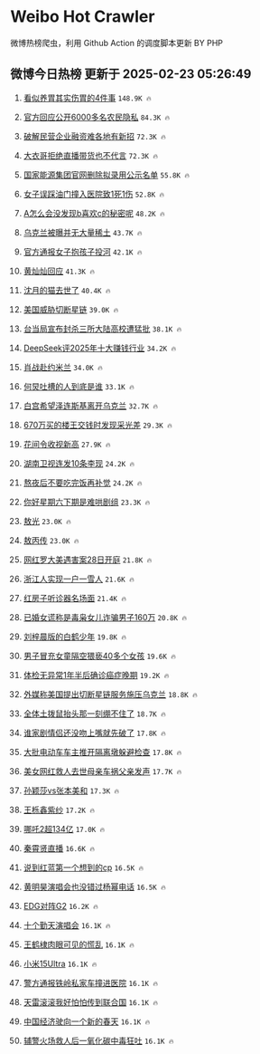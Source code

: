 # Weibo Hot Crawler 



微博热榜爬虫，利用 Github Action 的调度脚本更新 BY PHP 


## 微博今日热榜 更新于 2025-02-23 05:26:49 
1. [看似养胃其实伤胃的4件事](https://s.weibo.com/weibo?q=%23%E7%9C%8B%E4%BC%BC%E5%85%BB%E8%83%83%E5%85%B6%E5%AE%9E%E4%BC%A4%E8%83%83%E7%9A%844%E4%BB%B6%E4%BA%8B%23&t=31&band_rank=1&Refer=top) `148.9K 🔥` 

1. [官方回应公开6000多名农民隐私](https://s.weibo.com/weibo?q=%23%E5%AE%98%E6%96%B9%E5%9B%9E%E5%BA%94%E5%85%AC%E5%BC%806000%E5%A4%9A%E5%90%8D%E5%86%9C%E6%B0%91%E9%9A%90%E7%A7%81%23&t=31&band_rank=2&Refer=top) `84.3K 🔥` 

1. [破解民营企业融资难各地有新招](https://s.weibo.com/weibo?q=%23%E7%A0%B4%E8%A7%A3%E6%B0%91%E8%90%A5%E4%BC%81%E4%B8%9A%E8%9E%8D%E8%B5%84%E9%9A%BE%E5%90%84%E5%9C%B0%E6%9C%89%E6%96%B0%E6%8B%9B%23&t=31&band_rank=3&Refer=top) `72.3K 🔥` 

1. [大衣哥拒绝直播带货也不代言](https://s.weibo.com/weibo?q=%23%E5%A4%A7%E8%A1%A3%E5%93%A5%E6%8B%92%E7%BB%9D%E7%9B%B4%E6%92%AD%E5%B8%A6%E8%B4%A7%E4%B9%9F%E4%B8%8D%E4%BB%A3%E8%A8%80%23&t=31&band_rank=4&Refer=top) `72.3K 🔥` 

1. [国家能源集团官网删除拟录用公示名单](https://s.weibo.com/weibo?q=%23%E5%9B%BD%E5%AE%B6%E8%83%BD%E6%BA%90%E9%9B%86%E5%9B%A2%E5%AE%98%E7%BD%91%E5%88%A0%E9%99%A4%E6%8B%9F%E5%BD%95%E7%94%A8%E5%85%AC%E7%A4%BA%E5%90%8D%E5%8D%95%23&t=31&band_rank=5&Refer=top) `55.8K 🔥` 

1. [女子误踩油门撞入医院致1死1伤](https://s.weibo.com/weibo?q=%23%E5%A5%B3%E5%AD%90%E8%AF%AF%E8%B8%A9%E6%B2%B9%E9%97%A8%E6%92%9E%E5%85%A5%E5%8C%BB%E9%99%A2%E8%87%B41%E6%AD%BB1%E4%BC%A4%23&t=31&band_rank=6&Refer=top) `52.8K 🔥` 

1. [A怎么会没发现b喜欢c的秘密呢](https://s.weibo.com/weibo?q=%23A%E6%80%8E%E4%B9%88%E4%BC%9A%E6%B2%A1%E5%8F%91%E7%8E%B0b%E5%96%9C%E6%AC%A2c%E7%9A%84%E7%A7%98%E5%AF%86%E5%91%A2%23&t=31&band_rank=7&Refer=top) `48.2K 🔥` 

1. [乌克兰被曝并无大量稀土](https://s.weibo.com/weibo?q=%23%E4%B9%8C%E5%85%8B%E5%85%B0%E8%A2%AB%E6%9B%9D%E5%B9%B6%E6%97%A0%E5%A4%A7%E9%87%8F%E7%A8%80%E5%9C%9F%23&t=31&band_rank=8&Refer=top) `43.7K 🔥` 

1. [官方通报女子抱孩子投河](https://s.weibo.com/weibo?q=%23%E5%AE%98%E6%96%B9%E9%80%9A%E6%8A%A5%E5%A5%B3%E5%AD%90%E6%8A%B1%E5%AD%A9%E5%AD%90%E6%8A%95%E6%B2%B3%23&t=31&band_rank=9&Refer=top) `42.1K 🔥` 

1. [黄灿灿回应](https://s.weibo.com/weibo?q=%23%E9%BB%84%E7%81%BF%E7%81%BF%E5%9B%9E%E5%BA%94%23&t=31&band_rank=10&Refer=top) `41.3K 🔥` 

1. [沈月的猫去世了](https://s.weibo.com/weibo?q=%23%E6%B2%88%E6%9C%88%E7%9A%84%E7%8C%AB%E5%8E%BB%E4%B8%96%E4%BA%86%23&t=31&band_rank=11&Refer=top) `40.4K 🔥` 

1. [美国威胁切断星链](https://s.weibo.com/weibo?q=%23%E7%BE%8E%E5%9B%BD%E5%A8%81%E8%83%81%E5%88%87%E6%96%AD%E6%98%9F%E9%93%BE%23&t=31&band_rank=12&Refer=top) `39.0K 🔥` 

1. [台当局宣布封杀三所大陆高校遭猛批](https://s.weibo.com/weibo?q=%23%E5%8F%B0%E5%BD%93%E5%B1%80%E5%AE%A3%E5%B8%83%E5%B0%81%E6%9D%80%E4%B8%89%E6%89%80%E5%A4%A7%E9%99%86%E9%AB%98%E6%A0%A1%E9%81%AD%E7%8C%9B%E6%89%B9%23&t=31&band_rank=13&Refer=top) `38.1K 🔥` 

1. [DeepSeek评2025年十大赚钱行业](https://s.weibo.com/weibo?q=DeepSeek%E8%AF%842025%E5%B9%B4%E5%8D%81%E5%A4%A7%E8%B5%9A%E9%92%B1%E8%A1%8C%E4%B8%9A&t=31&band_rank=14&Refer=top) `34.2K 🔥` 

1. [肖战赴约米兰](https://s.weibo.com/weibo?q=%23%E8%82%96%E6%88%98%E8%B5%B4%E7%BA%A6%E7%B1%B3%E5%85%B0%23&t=31&band_rank=15&Refer=top) `34.0K 🔥` 

1. [何炅吐槽的人到底是谁](https://s.weibo.com/weibo?q=%E4%BD%95%E7%82%85%E5%90%90%E6%A7%BD%E7%9A%84%E4%BA%BA%E5%88%B0%E5%BA%95%E6%98%AF%E8%B0%81&t=31&band_rank=16&Refer=top) `33.1K 🔥` 

1. [白宫希望泽连斯基离开乌克兰](https://s.weibo.com/weibo?q=%23%E7%99%BD%E5%AE%AB%E5%B8%8C%E6%9C%9B%E6%B3%BD%E8%BF%9E%E6%96%AF%E5%9F%BA%E7%A6%BB%E5%BC%80%E4%B9%8C%E5%85%8B%E5%85%B0%23&t=31&band_rank=17&Refer=top) `32.7K 🔥` 

1. [670万买的楼王交钱时发现采光差](https://s.weibo.com/weibo?q=%23670%E4%B8%87%E4%B9%B0%E7%9A%84%E6%A5%BC%E7%8E%8B%E4%BA%A4%E9%92%B1%E6%97%B6%E5%8F%91%E7%8E%B0%E9%87%87%E5%85%89%E5%B7%AE%23&t=31&band_rank=18&Refer=top) `29.3K 🔥` 

1. [花间令收视新高](https://s.weibo.com/weibo?q=%23%E8%8A%B1%E9%97%B4%E4%BB%A4%E6%94%B6%E8%A7%86%E6%96%B0%E9%AB%98%23&t=31&band_rank=19&Refer=top) `27.9K 🔥` 

1. [湖南卫视连发10条李现](https://s.weibo.com/weibo?q=%23%E6%B9%96%E5%8D%97%E5%8D%AB%E8%A7%86%E8%BF%9E%E5%8F%9110%E6%9D%A1%E6%9D%8E%E7%8E%B0%23&t=31&band_rank=20&Refer=top) `24.2K 🔥` 

1. [熬夜后不要吃完饭再补觉](https://s.weibo.com/weibo?q=%23%E7%86%AC%E5%A4%9C%E5%90%8E%E4%B8%8D%E8%A6%81%E5%90%83%E5%AE%8C%E9%A5%AD%E5%86%8D%E8%A1%A5%E8%A7%89%23&t=31&band_rank=21&Refer=top) `24.2K 🔥` 

1. [你好星期六下期是难哄剧组](https://s.weibo.com/weibo?q=%23%E4%BD%A0%E5%A5%BD%E6%98%9F%E6%9C%9F%E5%85%AD%E4%B8%8B%E6%9C%9F%E6%98%AF%E9%9A%BE%E5%93%84%E5%89%A7%E7%BB%84%23&t=31&band_rank=22&Refer=top) `23.3K 🔥` 

1. [敖光](https://s.weibo.com/weibo?q=%E6%95%96%E5%85%89&t=31&band_rank=23&Refer=top) `23.0K 🔥` 

1. [敖丙传](https://s.weibo.com/weibo?q=%E6%95%96%E4%B8%99%E4%BC%A0&t=31&band_rank=24&Refer=top) `23.0K 🔥` 

1. [网红罗大美遇害案28日开庭](https://s.weibo.com/weibo?q=%23%E7%BD%91%E7%BA%A2%E7%BD%97%E5%A4%A7%E7%BE%8E%E9%81%87%E5%AE%B3%E6%A1%8828%E6%97%A5%E5%BC%80%E5%BA%AD%23&t=31&band_rank=25&Refer=top) `21.8K 🔥` 

1. [浙江人实现一户一雪人](https://s.weibo.com/weibo?q=%23%E6%B5%99%E6%B1%9F%E4%BA%BA%E5%AE%9E%E7%8E%B0%E4%B8%80%E6%88%B7%E4%B8%80%E9%9B%AA%E4%BA%BA%23&t=31&band_rank=26&Refer=top) `21.6K 🔥` 

1. [红房子听诊器名场面](https://s.weibo.com/weibo?q=%E7%BA%A2%E6%88%BF%E5%AD%90%E5%90%AC%E8%AF%8A%E5%99%A8%E5%90%8D%E5%9C%BA%E9%9D%A2&t=31&band_rank=27&Refer=top) `21.4K 🔥` 

1. [已婚女谎称是毒枭女儿诈骗男子160万](https://s.weibo.com/weibo?q=%23%E5%B7%B2%E5%A9%9A%E5%A5%B3%E8%B0%8E%E7%A7%B0%E6%98%AF%E6%AF%92%E6%9E%AD%E5%A5%B3%E5%84%BF%E8%AF%88%E9%AA%97%E7%94%B7%E5%AD%90160%E4%B8%87%23&t=31&band_rank=28&Refer=top) `20.8K 🔥` 

1. [刘梓晨版的白鹤少年](https://s.weibo.com/weibo?q=%23%E5%88%98%E6%A2%93%E6%99%A8%E7%89%88%E7%9A%84%E7%99%BD%E9%B9%A4%E5%B0%91%E5%B9%B4%23&t=31&band_rank=29&Refer=top) `19.8K 🔥` 

1. [男子冒充女童隔空猥亵40多个女孩](https://s.weibo.com/weibo?q=%23%E7%94%B7%E5%AD%90%E5%86%92%E5%85%85%E5%A5%B3%E7%AB%A5%E9%9A%94%E7%A9%BA%E7%8C%A5%E4%BA%B540%E5%A4%9A%E4%B8%AA%E5%A5%B3%E5%AD%A9%23&t=31&band_rank=30&Refer=top) `19.6K 🔥` 

1. [体检无异常1年半后确诊癌症晚期](https://s.weibo.com/weibo?q=%23%E4%BD%93%E6%A3%80%E6%97%A0%E5%BC%82%E5%B8%B81%E5%B9%B4%E5%8D%8A%E5%90%8E%E7%A1%AE%E8%AF%8A%E7%99%8C%E7%97%87%E6%99%9A%E6%9C%9F%23&t=31&band_rank=31&Refer=top) `19.2K 🔥` 

1. [外媒称美国提出切断星链服务施压乌克兰](https://s.weibo.com/weibo?q=%23%E5%A4%96%E5%AA%92%E7%A7%B0%E7%BE%8E%E5%9B%BD%E6%8F%90%E5%87%BA%E5%88%87%E6%96%AD%E6%98%9F%E9%93%BE%E6%9C%8D%E5%8A%A1%E6%96%BD%E5%8E%8B%E4%B9%8C%E5%85%8B%E5%85%B0%23&t=31&band_rank=32&Refer=top) `18.8K 🔥` 

1. [全体土拨鼠抬头那一刻绷不住了](https://s.weibo.com/weibo?q=%23%E5%85%A8%E4%BD%93%E5%9C%9F%E6%8B%A8%E9%BC%A0%E6%8A%AC%E5%A4%B4%E9%82%A3%E4%B8%80%E5%88%BB%E7%BB%B7%E4%B8%8D%E4%BD%8F%E4%BA%86%23&t=31&band_rank=33&Refer=top) `18.7K 🔥` 

1. [谁家剧情侣还没吻上嘴就先破了](https://s.weibo.com/weibo?q=%E8%B0%81%E5%AE%B6%E5%89%A7%E6%83%85%E4%BE%A3%E8%BF%98%E6%B2%A1%E5%90%BB%E4%B8%8A%E5%98%B4%E5%B0%B1%E5%85%88%E7%A0%B4%E4%BA%86&t=31&band_rank=34&Refer=top) `17.8K 🔥` 

1. [大批电动车车主推开隔离墩躲避检查](https://s.weibo.com/weibo?q=%23%E5%A4%A7%E6%89%B9%E7%94%B5%E5%8A%A8%E8%BD%A6%E8%BD%A6%E4%B8%BB%E6%8E%A8%E5%BC%80%E9%9A%94%E7%A6%BB%E5%A2%A9%E8%BA%B2%E9%81%BF%E6%A3%80%E6%9F%A5%23&t=31&band_rank=35&Refer=top) `17.8K 🔥` 

1. [美女网红救人去世母亲车祸父亲发声](https://s.weibo.com/weibo?q=%23%E7%BE%8E%E5%A5%B3%E7%BD%91%E7%BA%A2%E6%95%91%E4%BA%BA%E5%8E%BB%E4%B8%96%E6%AF%8D%E4%BA%B2%E8%BD%A6%E7%A5%B8%E7%88%B6%E4%BA%B2%E5%8F%91%E5%A3%B0%23&t=31&band_rank=36&Refer=top) `17.7K 🔥` 

1. [孙颖莎vs张本美和](https://s.weibo.com/weibo?q=%23%E5%AD%99%E9%A2%96%E8%8E%8Evs%E5%BC%A0%E6%9C%AC%E7%BE%8E%E5%92%8C%23&t=31&band_rank=37&Refer=top) `17.3K 🔥` 

1. [王栎鑫紫纱](https://s.weibo.com/weibo?q=%E7%8E%8B%E6%A0%8E%E9%91%AB%E7%B4%AB%E7%BA%B1&t=31&band_rank=38&Refer=top) `17.2K 🔥` 

1. [哪吒2超134亿](https://s.weibo.com/weibo?q=%23%E5%93%AA%E5%90%922%E8%B6%85134%E4%BA%BF%23&t=31&band_rank=39&Refer=top) `17.0K 🔥` 

1. [秦霄贤直播](https://s.weibo.com/weibo?q=%E7%A7%A6%E9%9C%84%E8%B4%A4%E7%9B%B4%E6%92%AD&t=31&band_rank=40&Refer=top) `16.6K 🔥` 

1. [说到红蓝第一个想到的cp](https://s.weibo.com/weibo?q=%E8%AF%B4%E5%88%B0%E7%BA%A2%E8%93%9D%E7%AC%AC%E4%B8%80%E4%B8%AA%E6%83%B3%E5%88%B0%E7%9A%84cp&t=31&band_rank=41&Refer=top) `16.5K 🔥` 

1. [黄明昊演唱会也没错过杨幂电话](https://s.weibo.com/weibo?q=%E9%BB%84%E6%98%8E%E6%98%8A%E6%BC%94%E5%94%B1%E4%BC%9A%E4%B9%9F%E6%B2%A1%E9%94%99%E8%BF%87%E6%9D%A8%E5%B9%82%E7%94%B5%E8%AF%9D&t=31&band_rank=42&Refer=top) `16.5K 🔥` 

1. [EDG对阵G2](https://s.weibo.com/weibo?q=%23EDG%E5%AF%B9%E9%98%B5G2%23&t=31&band_rank=43&Refer=top) `16.2K 🔥` 

1. [十个勤天演唱会](https://s.weibo.com/weibo?q=%23%E5%8D%81%E4%B8%AA%E5%8B%A4%E5%A4%A9%E6%BC%94%E5%94%B1%E4%BC%9A%23&t=31&band_rank=44&Refer=top) `16.1K 🔥` 

1. [王鹤棣肉眼可见的慌乱](https://s.weibo.com/weibo?q=%E7%8E%8B%E9%B9%A4%E6%A3%A3%E8%82%89%E7%9C%BC%E5%8F%AF%E8%A7%81%E7%9A%84%E6%85%8C%E4%B9%B1&t=31&band_rank=45&Refer=top) `16.1K 🔥` 

1. [小米15Ultra](https://s.weibo.com/weibo?q=%E5%B0%8F%E7%B1%B315Ultra&t=31&band_rank=46&Refer=top) `16.1K 🔥` 

1. [警方通报铁岭私家车撞进医院](https://s.weibo.com/weibo?q=%23%E8%AD%A6%E6%96%B9%E9%80%9A%E6%8A%A5%E9%93%81%E5%B2%AD%E7%A7%81%E5%AE%B6%E8%BD%A6%E6%92%9E%E8%BF%9B%E5%8C%BB%E9%99%A2%23&t=31&band_rank=47&Refer=top) `16.1K 🔥` 

1. [天雷滚滚我好怕怕传到联合国](https://s.weibo.com/weibo?q=%23%E5%A4%A9%E9%9B%B7%E6%BB%9A%E6%BB%9A%E6%88%91%E5%A5%BD%E6%80%95%E6%80%95%E4%BC%A0%E5%88%B0%E8%81%94%E5%90%88%E5%9B%BD%23&t=31&band_rank=48&Refer=top) `16.1K 🔥` 

1. [中国经济驶向一个新的春天](https://s.weibo.com/weibo?q=%23%E4%B8%AD%E5%9B%BD%E7%BB%8F%E6%B5%8E%E9%A9%B6%E5%90%91%E4%B8%80%E4%B8%AA%E6%96%B0%E7%9A%84%E6%98%A5%E5%A4%A9%23&t=31&band_rank=49&Refer=top) `16.1K 🔥` 

1. [辅警火场救人后一氧化碳中毒狂吐](https://s.weibo.com/weibo?q=%23%E8%BE%85%E8%AD%A6%E7%81%AB%E5%9C%BA%E6%95%91%E4%BA%BA%E5%90%8E%E4%B8%80%E6%B0%A7%E5%8C%96%E7%A2%B3%E4%B8%AD%E6%AF%92%E7%8B%82%E5%90%90%23&t=31&band_rank=50&Refer=top) `16.1K 🔥` 

